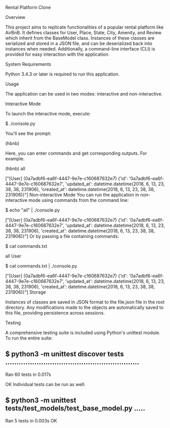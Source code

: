 Rental Platform Clone

Overview

This project aims to replicate functionalities of a popular rental platform like AirBnB. It defines classes for User, Place, State, City, Amenity, and Review which inherit from the BaseModel class. Instances of these classes are serialized and stored in a JSON file, and can be deserialized back into instances when needed. Additionally, a command-line interface (CLI) is provided for easy interaction with the application.

System Requirements

Python 3.4.3 or later is required to run this application.

Usage

The application can be used in two modes: interactive and non-interactive.

Interactive Mode

To launch the interactive mode, execute:

$ ./console.py

You'll see the prompt:

(hbnb) 

Here, you can enter commands and get corresponding outputs. For example:


(hbnb) all

["[User] (0a7adbf6-ea6f-4447-9e7e-c160687632e7) {'id': '0a7adbf6-ea6f-4447-9e7e-c160687632e7', 'updated_at': datetime.datetime(2018, 6, 13, 23, 38, 38, 231906), 'created_at': datetime.datetime(2018, 6, 13, 23, 38, 38, 231906)}"]
Non-interactive Mode
You can run the application in non-interactive mode using commands from the command line:


$ echo "all" | ./console.py

["[User] (0a7adbf6-ea6f-4447-9e7e-c160687632e7) {'id': '0a7adbf6-ea6f-4447-9e7e-c160687632e7', 'updated_at': datetime.datetime(2018, 6, 13, 23, 38, 38, 231906), 'created_at': datetime.datetime(2018, 6, 13, 23, 38, 38, 231906)}"]
Or by passing a file containing commands:

$ cat commands.txt

all User

$ cat commands.txt | ./console.py

["[User] (0a7adbf6-ea6f-4447-9e7e-c160687632e7) {'id': '0a7adbf6-ea6f-4447-9e7e-c160687632e7', 'updated_at': datetime.datetime(2018, 6, 13, 23, 38, 38, 231906), 'created_at': datetime.datetime(2018, 6, 13, 23, 38, 38, 231906)}"]
Storage

Instances of classes are saved in JSON format to the file.json file in the root directory. Any modifications made to the objects are automatically saved to this file, providing persistence across sessions.

Testing

A comprehensive testing suite is included using Python's unittest module. To run the entire suite:

$ python3 -m unittest discover tests
............................................................
----------------------------------------------------------------------
Ran 60 tests in 0.017s

OK
Individual tests can be run as well:



$ python3 -m unittest tests/test_models/test_base_model.py
.....
----------------------------------------------------------------------
Ran 5 tests in 0.003s
OK
